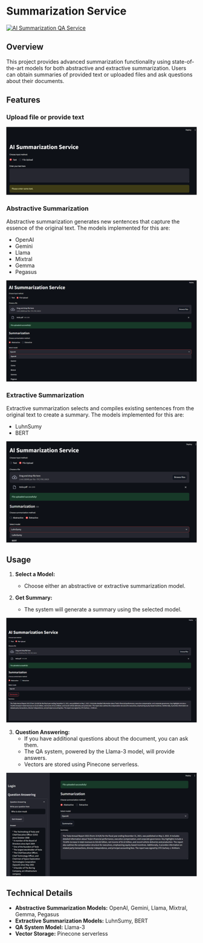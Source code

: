 # Summarization Service


[![AI Summarization QA Service](https://img.youtube.com/vi/jkrNSOFhwlA/0.jpg)](https://www.youtube.com/watch?v=jkrNSOFhwlA)

## Overview

This project provides advanced summarization functionality using state-of-the-art models for both abstractive and extractive summarization. Users can obtain summaries of provided text or uploaded files and ask questions about their documents.

## Features

### Upload file or provide text 

![File upload/add text](./Screenshots/Two_input_options.png)


### Abstractive Summarization
Abstractive summarization generates new sentences that capture the essence of the original text. The models implemented for this are:
- OpenAI
- Gemini
- Llama
- Mixtral
- Gemma
- Pegasus

![Abstractive Summarization](./Screenshots/Abstractive_types.png)

### Extractive Summarization
Extractive summarization selects and compiles existing sentences from the original text to create a summary. The models implemented for this are:
- LuhnSumy
- BERT

![Extractive Summarization](./Screenshots/Extractive_types.png)

## Usage

1. **Select a Model:**
   - Choose either an abstractive or extractive summarization model.
  

2. **Get Summary:**
   - The system will generate a summary using the selected model.

![Summary Generated](./Screenshots/Final_response.png)

3. **Question Answering:**
   - If you have additional questions about the document, you can ask them.
   - The QA system, powered by the Llama-3 model, will provide answers.
   - Vectors are stored using Pinecone serverless.

![Question Answering](./Screenshots/QA.png)

## Technical Details

- **Abstractive Summarization Models:** OpenAI, Gemini, Llama, Mixtral, Gemma, Pegasus
- **Extractive Summarization Models:** LuhnSumy, BERT
- **QA System Model:** Llama-3
- **Vector Storage:** Pinecone serverless


